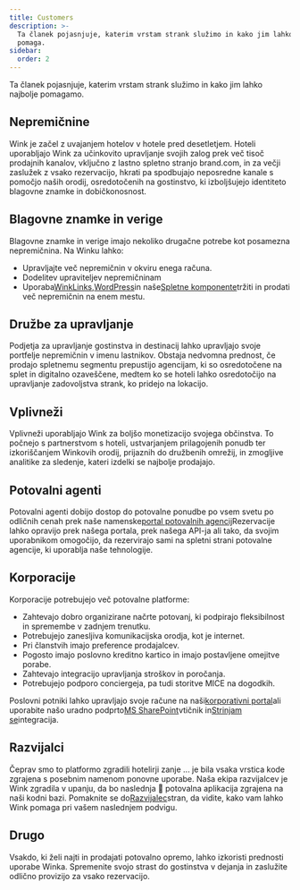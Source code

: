 ```yaml
---
title: Customers
description: >-
  Ta članek pojasnjuje, katerim vrstam strank služimo in kako jim lahko Wink
  pomaga.
sidebar:
  order: 2
---
```

Ta članek pojasnjuje, katerim vrstam strank služimo in kako jim lahko najbolje pomagamo.

## Nepremičnine

Wink je začel z uvajanjem hotelov v hotele pred desetletjem. Hoteli uporabljajo Wink za učinkovito upravljanje svojih zalog prek več tisoč prodajnih kanalov, vključno z lastno spletno stranjo brand.com, in za večji zaslužek z vsako rezervacijo, hkrati pa spodbujajo neposredne kanale s pomočjo naših orodij, osredotočenih na gostinstvo, ki izboljšujejo identiteto blagovne znamke in dobičkonosnost.

## Blagovne znamke in verige

Blagovne znamke in verige imajo nekoliko drugačne potrebe kot posamezna nepremičnina. Na Winku lahko:

* Upravljajte več nepremičnin v okviru enega računa.
* Dodelitev upraviteljev nepremičninam
* Uporaba[WinkLinks](/link-manager/wink-links),[WordPress](/developers/wordpress)in naše[Spletne komponente](/developers/web-components)tržiti in prodati več nepremičnin na enem mestu.

## Družbe za upravljanje

Podjetja za upravljanje gostinstva in destinacij lahko upravljajo svoje portfelje nepremičnin v imenu lastnikov. Obstaja nedvomna prednost, če prodajo spletnemu segmentu prepustijo agencijam, ki so osredotočene na splet in digitalno ozaveščene, medtem ko se hoteli lahko osredotočijo na upravljanje zadovoljstva strank, ko pridejo na lokacijo.

## Vplivneži

Vplivneži uporabljajo Wink za boljšo monetizacijo svojega občinstva. To počnejo s partnerstvom s hoteli, ustvarjanjem prilagojenih ponudb ter izkoriščanjem Winkovih orodij, prijaznih do družbenih omrežij, in zmogljive analitike za sledenje, kateri izdelki se najbolje prodajajo.

## Potovalni agenti

Potovalni agenti dobijo dostop do potovalne ponudbe po vsem svetu po odličnih cenah prek naše namenske[portal potovalnih agencij](https://agent.wink.travel)Rezervacije lahko opravijo prek našega portala, prek našega API-ja ali tako, da svojim uporabnikom omogočijo, da rezervirajo sami na spletni strani potovalne agencije, ki uporablja naše tehnologije.

## Korporacije

Korporacije potrebujejo več potovalne platforme:

* Zahtevajo dobro organizirane načrte potovanj, ki podpirajo fleksibilnost in spremembe v zadnjem trenutku.
* Potrebujejo zanesljiva komunikacijska orodja, kot je internet.
* Pri članstvih imajo preference prodajalcev.
* Pogosto imajo poslovno kreditno kartico in imajo postavljene omejitve porabe.
* Zahtevajo integracijo upravljanja stroškov in poročanja.
* Potrebujejo podporo conciergeja, pa tudi storitve MICE na dogodkih.

Poslovni potniki lahko upravljajo svoje račune na naši[korporativni portal](/corporate/what-is-group)ali uporabite našo uradno podprto[MS SharePoint](https://www.microsoft.com/en-us/microsoft-365/sharepoint/collaboration)vtičnik in[Strinjam se](https://www.concur.com/)integracija.

## Razvijalci

Čeprav smo to platformo zgradili hotelirji zanje ... je bila vsaka vrstica kode zgrajena s posebnim namenom ponovne uporabe. Naša ekipa razvijalcev je Wink zgradila v upanju, da bo naslednja 🦄 potovalna aplikacija zgrajena na naši kodni bazi. Pomaknite se do[Razvijalec](/developers/build-on-wink)stran, da vidite, kako vam lahko Wink pomaga pri vašem naslednjem podvigu.

## Drugo

Vsakdo, ki želi najti in prodajati potovalno opremo, lahko izkoristi prednosti uporabe Winka. Spremenite svojo strast do gostinstva v dejanja in zaslužite odlično provizijo za vsako rezervacijo.

